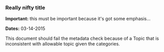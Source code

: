 ### Really nifty title

**Important:** this must be important because it's got some emphasis... 

**Dates:** 03-14-2015

This document should fail the metadata check because of a Topic that is inconsistent with allowable topic
given the categories.


<!---
Publish: yes
Categories: Planning, Reliability, Collaboration, Crosscutting, Performance
Topics: improving productivity and sustainability, reproducibility, testing, continuous integration testing, documentation
Tags: training, webinar, video
Level: 2
Prerequisites: defaults
Aggregate: subresource
--->

